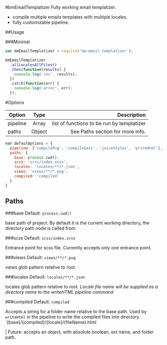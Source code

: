 #bmEmailTemplatizer
Fully working email templatizer.
- compile multiple emails templates with multiple locales.
- fully customizable pipeline.

##Usage

###Minimal
```javascript
var bmEmailTemplatizer = require('bm-email-templatizer');

bmEmailTemplatizer
  .allLocalesAllFiles()
  .then(function(results) {
    console.log('res', results);
  })
  .catch(function(err) {
    console.log('error', err);
  });
```

#Options

| Option   |   Type   |                                Description |
| -------- | :------: | -----------------------------------------: |
| pipeline | Array    | list of functions to be run by templatizer |
| paths    | Object   | See Paths section for more info.           |

```javascript
var defaulOptions = {
  pipeline: ['compilePug', 'compileSass', 'juiceStyles', 'writeHtml'],
  paths: {
    base: process.cwd(),
    scss: 'scss/index.scss',
    locales: 'locales/**/*.json',
    views: 'views/**/*.pug',
    compiled: 'compiled'
  }
}
```

## Paths
###base
Default: `process.cwd()`

base path of project.
By default it is the current working directory, the directory path node is called from.

###scss
Default: `scss/index.scss`

Entrance point for scss file. Currently accepts only one entrance point.

###views
Default: `views/**/*.pug`

views glob pattern relative to root.

###locales
Default: `locales/**/*.json`

locales glob pattern relative to root.
*Locale file name will be supplied as a directory name to the writeHTML pipeline command*

###compiled
Default: `compiled`

Accepts a string for a folder name relative to the base path.
Used by `writeHtml` in the pipeline to write the compiled files into directory.
`{base}/{compiled}/{locale}/{fileName}.html

| Future: accepts an object, with absolute boolean, ext name, and folder path.



